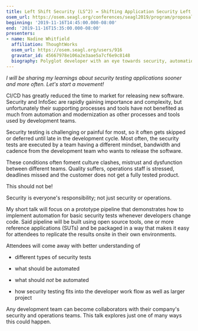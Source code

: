 ```yaml
---
title: Left Shift Security (LS^2) = Shifting Application Security Left
osem_url: https://osem.seagl.org/conferences/seagl2019/program/proposals/677
beginning: '2019-11-16T14:45:00.000-08:00'
end: '2019-11-16T15:35:00.000-08:00'
presenters:
- name: Nadine Whitfield
  affiliation: ThoughtWorks
  osem_url: https://osem.seagl.org/users/916
  gravatar_id: 45667978e106a2e3aae5a7cf6e9c8148
  biography: Polyglot developer with an eye towards security, automation and quality.
---
```


*I will be sharing my learnings about security testing applications sooner and more often. Let's start a movement!*

CI/CD has greatly reduced the time to market for releasing new software.
Security and InfoSec are rapidly gaining importance and complexity, but unfortunately their supporting processes and tools have not benefited as much from automation and modernization as other processes and tools used by development teams.

Security testing is challenging or painful for most, so it often gets skipped or deferred until late in the development cycle.
Most often, the security tests are executed by a team having a different mindset, bandwidth and cadence from the development team who wants to release the software.

These conditions often foment culture clashes, mistrust and dysfunction between different teams. Quality suffers, operations staff is stressed, deadlines missed and the customer does not get a fully tested product.

This should not be!

Security is everyone's responsibility; not just security or operations.

My short talk will focus on a prototype pipeline that demonstrates how to implement automation for basic security tests whenever developers change code. Said pipeline will be built using open source tools, one or more reference applications (SUTs)  and be packaged in a way that makes it easy for attendees to replicate the results onsite in their own environments.

Attendees will come away with better understanding of
 - different types of security tests

 - what should be automated

 - what should *not* be automated

 - how security testing fits into the developer work flow as well as larger project

Any development team can become collaborators with their company's security and operations teams. This talk explores just one of many ways this could happen.
